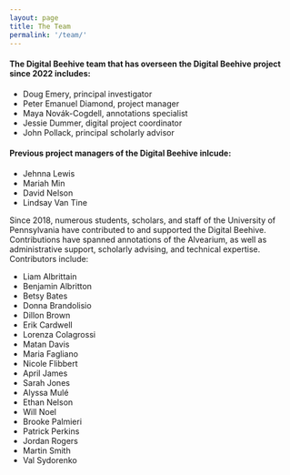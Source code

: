 ```yaml
---
layout: page
title: The Team
permalink: '/team/'
---
```


#### The Digital Beehive team that has overseen the Digital Beehive project since 2022 includes:

- Doug Emery, principal investigator
- Peter Emanuel Diamond, project manager
- Maya Novák-Cogdell, annotations specialist
- Jessie Dummer, digital project coordinator
- John Pollack, principal scholarly advisor

#### Previous project managers of the Digital Beehive inlcude:

- Jehnna Lewis
- Mariah Min
- David Nelson
- Lindsay Van Tine

Since 2018, numerous students, scholars, and staff of the University of Pennsylvania have contributed to
and supported the Digital Beehive. Contributions have spanned annotations of the Alvearium, as well as
administrative support, scholarly advising, and technical expertise. Contributors include:

- Liam Albrittain
- Benjamin Albritton
- Betsy Bates
- Donna Brandolisio
- Dillon Brown
- Erik Cardwell
- Lorenza Colagrossi
- Matan Davis
- Maria Fagliano
- Nicole Flibbert
- April James
- Sarah Jones
- Alyssa Mulé
- Ethan Nelson
- Will Noel
- Brooke Palmieri
- Patrick Perkins
- Jordan Rogers
- Martin Smith
- Val Sydorenko

